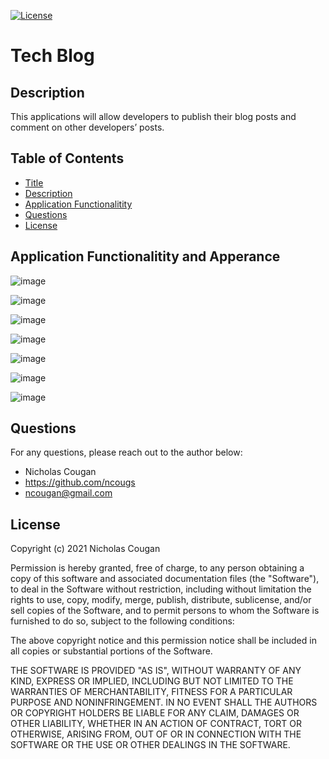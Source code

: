 [![License](https://img.shields.io/badge/License-MIT-yellow.svg)](https://opensource.org/licenses/MIT)
# Tech Blog
 
## Description
This applications will allow developers to publish their blog posts and comment on other developers’ posts.

## Table of Contents

- [Title](#tech-blog)
- [Description](#description)
- [Application Functionalitity](#application-functionalitity-and-apperance)
- [Questions](#questions)
- [License](#license)

## Application Functionalitity and Apperance

![image](https://user-images.githubusercontent.com/84214872/131429997-95d045e7-4ae6-4ce9-a5c7-516c942a9a3a.png)

![image](https://user-images.githubusercontent.com/84214872/131430049-bad100ec-538a-45e8-8329-cf761714994e.png)

![image](https://user-images.githubusercontent.com/84214872/131430156-7dbf9d59-cff6-41e8-bab1-0675d560e25b.png)

![image](https://user-images.githubusercontent.com/84214872/131430181-b02e5b0a-216f-4d06-995d-6ebc50c252c4.png)

![image](https://user-images.githubusercontent.com/84214872/131430193-4e4a6423-3fa2-41de-89b2-d042d7dd5caa.png)

![image](https://user-images.githubusercontent.com/84214872/131430213-d0272b14-8860-4847-803a-6214192b235f.png)

![image](https://user-images.githubusercontent.com/84214872/131430235-e76eb7ca-a3a4-4971-acb8-84098424b2c0.png)


## Questions

For any questions, please reach out to the author below: 

* Nicholas Cougan
* https://github.com/ncougs
* ncougan@gmail.com

## License

Copyright (c) 2021 Nicholas Cougan

Permission is hereby granted, free of charge, to any person obtaining a copy
of this software and associated documentation files (the "Software"), to deal
in the Software without restriction, including without limitation the rights
to use, copy, modify, merge, publish, distribute, sublicense, and/or sell
copies of the Software, and to permit persons to whom the Software is
furnished to do so, subject to the following conditions:

The above copyright notice and this permission notice shall be included in all
copies or substantial portions of the Software.

THE SOFTWARE IS PROVIDED "AS IS", WITHOUT WARRANTY OF ANY KIND, EXPRESS OR
IMPLIED, INCLUDING BUT NOT LIMITED TO THE WARRANTIES OF MERCHANTABILITY,
FITNESS FOR A PARTICULAR PURPOSE AND NONINFRINGEMENT. IN NO EVENT SHALL THE
AUTHORS OR COPYRIGHT HOLDERS BE LIABLE FOR ANY CLAIM, DAMAGES OR OTHER
LIABILITY, WHETHER IN AN ACTION OF CONTRACT, TORT OR OTHERWISE, ARISING FROM,
OUT OF OR IN CONNECTION WITH THE SOFTWARE OR THE USE OR OTHER DEALINGS IN THE
SOFTWARE.
